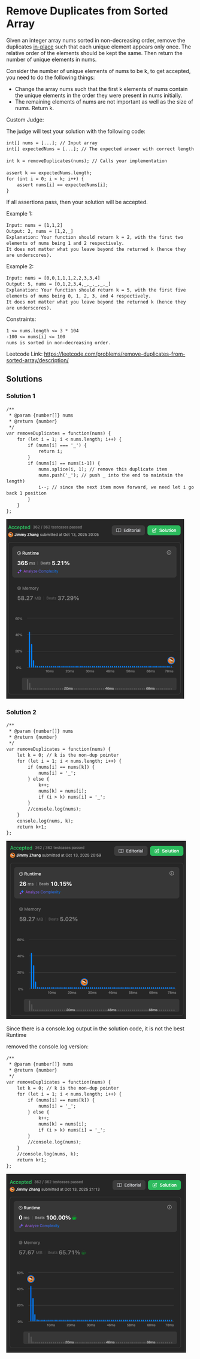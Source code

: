 # Remove Duplicates from Sorted Array

Given an integer array nums sorted in non-decreasing order, remove the duplicates [in-place](https://en.wikipedia.org/wiki/In-place_algorithm) such that each unique element appears only once. The relative order of the elements should be kept the same. Then return the number of unique elements in nums.  
  
Consider the number of unique elements of nums to be k, to get accepted, you need to do the following things:  
  
- Change the array nums such that the first k elements of nums contain the unique elements in the order they were present in nums initially. 
- The remaining elements of nums are not important as well as the size of nums.
Return k.
  
Custom Judge:  

The judge will test your solution with the following code:
```
int[] nums = [...]; // Input array
int[] expectedNums = [...]; // The expected answer with correct length

int k = removeDuplicates(nums); // Calls your implementation

assert k == expectedNums.length;
for (int i = 0; i < k; i++) {
    assert nums[i] == expectedNums[i];
}
```
If all assertions pass, then your solution will be accepted.  
  
  
  
Example 1:
```
Input: nums = [1,1,2]
Output: 2, nums = [1,2,_]
Explanation: Your function should return k = 2, with the first two elements of nums being 1 and 2 respectively.
It does not matter what you leave beyond the returned k (hence they are underscores).
```
Example 2:
```
Input: nums = [0,0,1,1,1,2,2,3,3,4]
Output: 5, nums = [0,1,2,3,4,_,_,_,_,_]
Explanation: Your function should return k = 5, with the first five elements of nums being 0, 1, 2, 3, and 4 respectively.
It does not matter what you leave beyond the returned k (hence they are underscores).
```

Constraints:
```
1 <= nums.length <= 3 * 104
-100 <= nums[i] <= 100
nums is sorted in non-decreasing order.
```

Leetcode Link: 
https://leetcode.com/problems/remove-duplicates-from-sorted-array/description/

## Solutions

### Solution 1
```
/**
 * @param {number[]} nums
 * @return {number}
 */
var removeDuplicates = function(nums) {
    for (let i = 1; i < nums.length; i++) {
        if (nums[i] === '_') {
            return i;
        }
        if (nums[i] == nums[i-1]) {
            nums.splice(i, 1); // remove this duplicate item
            nums.push('_'); // push _ into the end to maintain the length)
            i--; // since the next item move forward, we need let i go back 1 position
        } 
    }
};
```

![RemoveDuplicatesfromSortedArray1](./img/RemoveDuplicatesfromSortedArray1.png)

### Solution 2
```
/**
 * @param {number[]} nums
 * @return {number}
 */
var removeDuplicates = function(nums) {
    let k = 0; // k is the non-dup pointer
    for (let i = 1; i < nums.length; i++) {
        if (nums[i] == nums[k]) {
            nums[i] = '_';
        } else {
            k++;
            nums[k] = nums[i];
            if (i > k) nums[i] = '_';
        }
        //console.log(nums);
    }
    console.log(nums, k);
    return k+1;
};
```

![RemoveDuplicatesfromSortedArray2](./img/RemoveDuplicatesfromSortedArray2.png)

Since there is a console.log output in the solution code, it is not the best Runtime  

removed the console.log version:
```
/**
 * @param {number[]} nums
 * @return {number}
 */
var removeDuplicates = function(nums) {
    let k = 0; // k is the non-dup pointer
    for (let i = 1; i < nums.length; i++) {
        if (nums[i] == nums[k]) {
            nums[i] = '_';
        } else {
            k++;
            nums[k] = nums[i];
            if (i > k) nums[i] = '_';
        }
        //console.log(nums);
    }
    //console.log(nums, k);
    return k+1;
};
```
![RemoveDuplicatesfromSortedArray3](./img/RemoveDuplicatesfromSortedArray3.png)